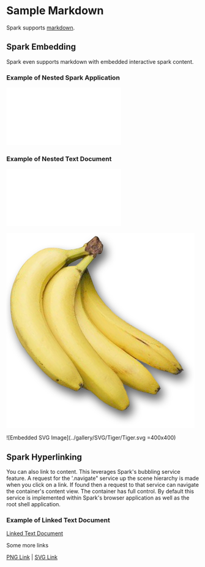 # Sample Markdown
Spark supports [markdown](markdown.md).  

## Spark Embedding
Spark even supports markdown with embedded interactive spark content.

### Example of Nested Spark Application
![Embedded Soark Application](../gallery/picturepile2.js)

### Example of Nested Text Document
![Embedded Text Document](loremipsum.txt)

![Embedded PNG Image](../gallery/images/banana.png)

![Embedded SVG Image](../gallery/SVG/Tiger/Tiger.svg =400x400)

## Spark Hyperlinking
You can also link to content.  This leverages Spark's bubbling service feature.  A request for the '.navigate" service up the scene hierarchy is made when you click on a link.  If found then a request to that service can navigate the container's content view. The container has full control.  By default this service is implemented within Spark's browser application as well as the root shell application.

### Example of Linked Text Document
[Linked Text Document](loremipsum.txt)

Some more links

[PNG Link](../gallery/images/banana.png) | [SVG Link](../gallery/SVG/Tiger/Tiger.svg)





